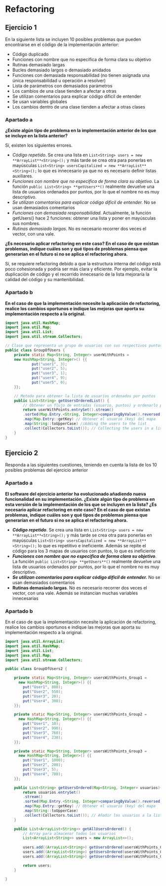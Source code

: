 # Refactoring
## Ejercicio 1
En la siguiente lista se incluyen 10 posibles problemas que pueden encontrarse en el código de la implementación anterior:

- Código duplicado
- Funciones con nombre que no especifica de forma clara su objetivo
- Rutinas demasiado largas
- Bucles demasiado largos o demasiado anidados
- Funciones con demasiada responsabilidad (no tienen asignada una única responsabilidad u operación a resolver)
- Lista de parámetros con demasiados parámetros
- Los cambios de una clase tienden a afectar a otras
- Se utilizan comentarios para explicar código dificil de entender
- Se usan variables globales
- Los cambios dentro de una clase tienden a afectar a otras clases

### Apartado a
**¿Existe algún tipo de problema en la implementación anterior de los que se incluye en la lista anterior?**

Sí, existen los siguientes errores.
- *Código repetido*. Se crea una lista en `List<String> users = new **ArrayList**<String>();` y más tarde se crea otra para ponerlas en mayúsculas `List<String> usersCapitalized = new **ArrayList**<String>();`
  lo que es innecesario ya que no es necesario definir listas auxiliares.
- *Funciones con nombre que no especifica de forma clara su objetivo*.  La función `public List<String> **getUsers**()` realmente devuelve una lista de usuarios ordenados por puntos, por lo que el nombre no es muy descriptivo.
- *Se utilizan comentarios para explicar código dificil de entender.* No se usan demasiados comentarios
- *Funciones con demasiada responsabilidad.* Actualmente, la función getUsers() hace 2 funciones: obtener una lista y poner en mayúsculas sus nombres.
- *Rutinas demasiado largas*. No es necesario recorrer dos veces el vector, con una vale.

**¿Es necesario aplicar refactoring en este caso? En el caso de que existan problemas, indique cuáles son y qué tipos de problemas piensa que generarían en el futuro si no se aplica el refactoring ahora.**

Sí, se requiere refactoring debido a que la estructura interna del código está poco cohesionada y 
podría ser más clara y eficiente. Por ejemplo, evitar la duplicación de código y 
el recorrido innecesario de la lista mejoraría la calidad del código y su mantenibilidad.

### Apartado b
**En el caso de que la implementación necesite la aplicación de refactoring, 
realice los cambios oportunos e indique las mejoras que aporta su implementación respecto a la original.**
``` java
import java.util.HashMap;
import java.util.Map;
import java.util.List;
import java.util.stream.Collectors;

// Clase que representa un grupo de usuarios con sus respectivos puntos
public class GroupOfUsers {
    private static Map<String, Integer> userWithPoints = 
    new HashMap<String, Integer>() {{
            put("user1", 3);
            put("user2", 5);
            put("user3", 1);
            put("user4", 9);
            put("user5", 0);
    }};

    // Metodo para obtener la lista de usuarios ordenados por puntos
    public List<String> getUsersOrderedList() {
        // Obtener un flujo de entradas (usuario, puntos) y ordenarlo por puntos
        return userWithPoints.entrySet().stream()
        .sorted(Map.Entry.<String, Integer>comparingByValue().reversed()) // Ordenar por valor (puntos) de forma descendente
        .map(Map.Entry::getKey) // Obtener el usuario (key) del mapa
        .map(String::toUpperCase) //Adding the users to the list
        .collect(Collectors.toList()); // Collecting the users in a list
    }
}
```

## Ejercicio 2
Responda a las siguientes cuestiones, teniendo en cuenta la lista de los 10 posibles problemas del ejercicio anterior

### Apartado a

**El software del ejercicio anterior ha evolucionado añadiendo nueva funcionalidad en su implementación. ¿Existe algún tipo de problema en esta versión de la implementación de los que se incluyen en la lista? ¿Es necesario aplicar refactoring en este caso? En el caso de que existan problemas, indique cuáles son y qué tipos de problemas piensa que generarían en el futuro si no se aplica el refactoring ahora.**

- ***Código repetido***. Se crea una lista en `List<String> users = new **ArrayList**<String>();` y más tarde se crea otra para ponerlas en mayúsculas `List<String> usersCapitalized = new **ArrayList**<String>();` lo que es repetitivo e ineficiente. Además se repite el código para los 3 mapas de usuarios con puntos, lo que es ineficiente
- ***Funciones con nombre que no especifica de forma clara su objetivo***.  La función `public List<String> **getUsers**()` realmente devuelve una lista de usuarios ordenados por puntos, por lo que el nombre no es muy descriptivo.
- ***Se utilizan comentarios para explicar código dificil de entender.*** No se usan demasiados comentarios
- **Rutinas demasiado largas**. No es necesario recorrer dos veces el vector, con una vale. Además se instancian muchas variables innecesarias

### Apartado b

En el caso de que la implementación necesite la aplicación de refactoring, realice los cambios oportunos e indique las mejoras que aporta su implementación respecto a la original.

```java
import java.util.ArrayList;
import java.util.HashMap;
import java.util.List;
import java.util.Map;
import java.util.stream.Collectors;

public class GroupOfUsers2 {

    private static Map<String, Integer> usersWithPoints_Group1 =
      new HashMap<String, Integer>() {{
        put("User1", 800);
        put("User2", 550);
        put("User3", 20);
        put("User4", 300);
    }};

    private static Map<String, Integer> usersWithPoints_Group2 =
      new HashMap<String, Integer>() {{
        put("User1", 10);
        put("User2", 990);
        put("User3", 760);
        put("User4", 230);
    }};

    private static Map<String, Integer> usersWithPoints_Group3 =
      new HashMap<String, Integer>() {{
        put("User1", 1000);
        put("User2", 200);
        put("User3", 5);
        put("User4", 780);
    }};

    public List<String> getUsersOrdered(Map<String, Integer> usuarios){
        return usuarios.entrySet()
        .stream()
        .sorted(Map.Entry.<String, Integer>comparingByValue().reversed())
        .map(Map.Entry::getKey) // Obtener el usuario (key) del mapa
        .map(String::toUpperCase)
        .collect(Collectors.toList()); // Añadir los usuarios a la lista
    }

    public List<ArrayList<String>> getAllUsersOrdered() {
        // Array para almacenar todos los usuarios
        List<ArrayList<String>> users = new ArrayList<>();
        
        users.add((ArrayList<String>) getUsersOrdered(usersWithPoints_Group1));
        users.add((ArrayList<String>) getUsersOrdered(usersWithPoints_Group2));
        users.add((ArrayList<String>) getUsersOrdered(usersWithPoints_Group3));

        return users;
    }
    
}

```
